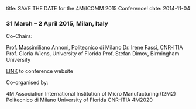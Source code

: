 title: SAVE THE DATE for the 4M/ICOMM 2015 Conference!
date: 2014-11-04 
### 31 March – 2 April 2015, Milan, Italy

Co-Chairs: 

Prof. Massimiliano Annoni, Politecnico di Milano
Dr. Irene Fassi, CNR-ITIA
Prof. Gloria Wiens, University of Florida
Prof. Stefan Dimov, Birmingham University 

[LINK](/conference/2015.html) to conference website

Co-organised by: 

4M Association
International Institution of Micro Manufacturing (I2M2)
Politecnico di Milano
University of Florida
CNR-ITIA
4M2020